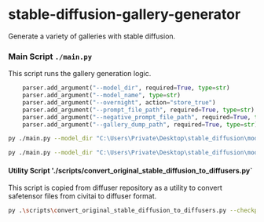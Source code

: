 # stable-diffusion-gallery-generator

Generate a variety of galleries with stable diffusion.

### Main Script `./main.py`

This script runs the gallery generation logic.

```python
    parser.add_argument("--model_dir", required=True, type=str)
    parser.add_argument("--model_name", type=str)
    parser.add_argument("--overnight", action="store_true")
    parser.add_argument("--prompt_file_path", required=True, type=str)
    parser.add_argument("--negative_prompt_file_path", required=True, type=str)
    parser.add_argument("--gallery_dump_path", required=True, type=str)
```

```bash
py ./main.py --model_dir "C:\Users\Private\Desktop\stable_diffusion\models" --model_name "h"  --prompt_file_path ".\config_private\prompt.txt" --negative_prompt_file_path ".\config_private\negative_prompt.txt" --gallery_dump_path "C:\Users\Private\Desktop\stable_diffusion\gallery"

py ./main.py --model_dir "C:\Users\Private\Desktop\stable_diffusion\models" --overnight --prompt_file_path ".\config_private\prompt_overnight.txt" --negative_prompt_file_path ".\config_private\negative_prompt.txt" --gallery_dump_path "C:\Users\Private\Desktop\stable_diffusion\gallery"
```

#### Utility Script './scripts/convert_original_stable_diffusion_to_diffusers.py`

This script is copied from diffuser repository as a utility to convert safetensor files from civitai to diffuser format.

```bash
py .\scripts\convert_original_stable_diffusion_to_diffusers.py --checkpoint_path "C:\Users\Private\Desktop\stable_diffusion\models\d.safetensors" --dump_path "C:\Users\Private\Desktop\stable_diffusion\models\d" --from_safetensors
```
